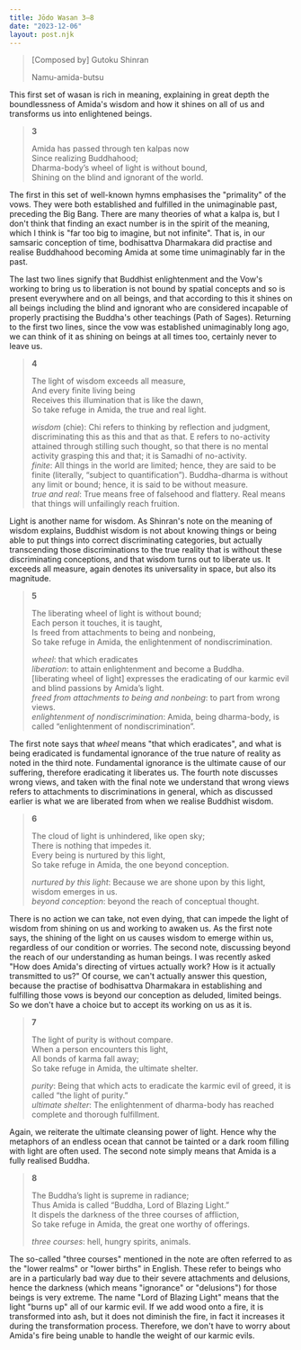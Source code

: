 ```yaml
---
title: Jōdo Wasan 3–8
date: "2023-12-06"
layout: post.njk
---
```


> [Composed by] Gutoku Shinran  
>   
> Namu-amida-butsu  

This first set of wasan is rich in meaning, explaining in great depth the boundlessness of Amida's wisdom and how it shines on all of us and transforms us into enlightened beings.

> **3**  
>   
> Amida has passed through ten kalpas now  
> Since realizing Buddhahood;  
> Dharma-body’s wheel of light is without bound,  
> Shining on the blind and ignorant of the world.  

The first in this set of well-known hymns emphasises the "primality" of the vows. They were both established and fulfilled in the unimaginable past, preceding the Big Bang. There are many theories of what a kalpa is, but I don't think that finding an exact number is in the spirit of the meaning, which I think is "far too big to imagine, but not infinite". That is, in our samsaric conception of time, bodhisattva Dharmakara did practise and realise Buddhahood becoming Amida at some time unimaginably far in the past.

The last two lines signify that Buddhist enlightenment and the Vow's working to bring us to liberation is not bound by spatial concepts and so is present everywhere and on all beings, and that according to this it shines on all beings including the blind and ignorant who are considered incapable of properly practising the Buddha's other teachings (Path of Sages). Returning to the first two lines, since the vow was established unimaginably long ago, we can think of it as shining on beings at all times too, certainly never to leave us.

> **4**  
>   
> The light of wisdom exceeds all measure,  
> And every finite living being  
> Receives this illumination that is like the dawn,  
> So take refuge in Amida, the true and real light.  
>   
> *wisdom* (chie): Chi refers to thinking by reflection and judgment, discriminating this as this and that as that. E refers to no-activity attained through stilling such thought, so that there is no mental activity grasping this and that; it is Samadhi of no-activity.  
> *finite*: All things in the world are limited; hence, they are said to be finite (literally, “subject to quantification”). Buddha-dharma is without any limit or bound; hence, it is said to be without measure.  
> *true and real*: True means free of falsehood and flattery. Real means that things will unfailingly reach fruition.  

Light is another name for wisdom. As Shinran's note on the meaning of wisdom explains, Buddhist wisdom is not about knowing things or being able to put things into correct discriminating categories, but actually transcending those discriminations to the true reality that is without these discriminating conceptions, and that wisdom turns out to liberate us. It exceeds all measure, again denotes its universality in space, but also its magnitude.

> **5**  
>   
> The liberating wheel of light is without bound;  
> Each person it touches, it is taught,  
> Is freed from attachments to being and nonbeing,  
> So take refuge in Amida, the enlightenment of nondiscrimination.  
>   
> *wheel*: that which eradicates  
> *liberation*: to attain enlightenment and become a Buddha.  
> [liberating wheel of light] expresses the eradicating of our karmic evil and blind passions by Amida’s light.  
> *freed from attachments to being and nonbeing*: to part from wrong views.  
> *enlightenment of nondiscrimination*: Amida, being dharma-body, is called “enlightenment of nondiscrimination”.  

The first note says that *wheel* means "that which eradicates", and what is being eradicated is fundamental ignorance of the true nature of reality as noted in the third note. Fundamental ignorance is the ultimate cause of our suffering, therefore eradicating it liberates us. The fourth note discusses wrong views, and taken with the final note we understand that wrong views refers to attachments to discriminations in general, which as discussed earlier is what we are liberated from when we realise Buddhist wisdom.

> **6**  
>   
> The cloud of light is unhindered, like open sky;  
> There is nothing that impedes it.  
> Every being is nurtured by this light,  
> So take refuge in Amida, the one beyond conception.  
>   
> *nurtured by this light*: Because we are shone upon by this light, wisdom emerges in us.  
> *beyond conception*: beyond the reach of conceptual thought.  

There is no action we can take, not even dying, that can impede the light of wisdom from shining on us and working to awaken us. As the first note says, the shining of the light on us causes wisdom to emerge within us, regardless of our condition or worries. The second note, discussing beyond the reach of our understanding as human beings. I was recently asked "How does Amida's directing of virtues actually work? How is it actually transmitted to us?" Of course, we can't actually answer this question, because the practise of bodhisattva Dharmakara in establishing and fulfilling those vows is beyond our conception as deluded, limited beings. So we don't have a choice but to accept its working on us as it is.

> **7**  
>   
> The light of purity is without compare.  
> When a person encounters this light,  
> All bonds of karma fall away;  
> So take refuge in Amida, the ultimate shelter.  
>   
> *purity*: Being that which acts to eradicate the karmic evil of greed, it is called “the light of purity.”  
> *ultimate shelter*: The enlightenment of dharma-body has reached complete and thorough fulfillment.  

Again, we reiterate the ultimate cleansing power of light. Hence why the metaphors of an endless ocean that cannot be tainted or a dark room filling with light are often used. The second note simply means that Amida is a fully realised Buddha.

> **8**  
>   
> The Buddha’s light is supreme in radiance;  
> Thus Amida is called “Buddha, Lord of Blazing Light.”  
> It dispels the darkness of the three courses of affliction,  
> So take refuge in Amida, the great one worthy of offerings.  
>   
> *three courses*: hell, hungry spirits, animals.  

The so-called "three courses" mentioned in the note are often referred to as the "lower realms" or "lower births" in English. These refer to beings who are in a particularly bad way due to their severe attachments and delusions, hence the darkness (which means "ignorance" or "delusions") for those beings is very extreme. The name "Lord of Blazing Light" means that the light "burns up" all of our karmic evil. If we add wood onto a fire, it is transformed into ash, but it does not diminish the fire, in fact it increases it during the transformation process. Therefore, we don't have to worry about Amida's fire being unable to handle the weight of our karmic evils.
